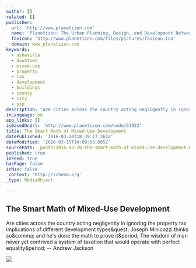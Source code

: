 ```yaml
---
author: []
related: []
publisher:
  url: 'http://www.planetizen.com'
  name: 'Planetizen: The Urban Planning, Design, and Development Network'
  favicon: 'http://www.planetizen.com/files/pictures/favicon.ico'
  domain: www.planetizen.com
keywords:
  - asheville
  - downtown
  - mixed-use
  - property
  - tax
  - development
  - buildings
  - county
  - city
  - pip
description: "Are cities across the country acting negligently in ignoring the property tax implications of different development types? Joseph Minicozzi thinks so, and he's done the math to prove it. The wisdom of man never yet contrived a system of taxation that would operate with perfect equality. -- Andrew Jackson"
inLanguage: en
app_links: []
isBasedOnUrl: 'http://www.planetizen.com/node/53922'
title: The Smart Math of Mixed-Use Development
datePublished: '2016-03-20T18:39:17.361Z'
dateModified: '2016-03-15T14:09:03.685Z'
sourcePath: _posts/2016-03-20-the-smart-math-of-mixed-use-development.md
published: true
inFeed: true
hasPage: false
inNav: false
_context: 'http://schema.org'
_type: MediaObject

---
```

<article style=""><h1>The Smart Math of Mixed-Use Development</h1><p>Are cities across the country acting negligently in ignoring the property tax implications of different development types&amp;quest; Joseph Minicozzi thinks so&amp;comma; and he's done the math to prove it&amp;period; The wisdom of man never yet contrived a system of taxation that would operate with perfect equality&amp;period; -- Andrew Jackson</p><img src="http://www.planetizen.com/files/minicozzi-table.jpg" /></article>